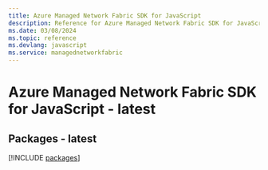 ```yaml
---
title: Azure Managed Network Fabric SDK for JavaScript
description: Reference for Azure Managed Network Fabric SDK for JavaScript
ms.date: 03/08/2024
ms.topic: reference
ms.devlang: javascript
ms.service: managednetworkfabric
---
```

# Azure Managed Network Fabric SDK for JavaScript - latest
## Packages - latest
[!INCLUDE [packages](managed-network-fabric-index.md)]